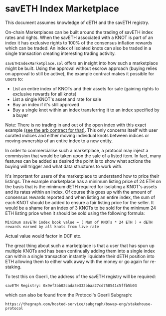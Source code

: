 # savETH Index Marketplace

This document assumes knowledge of dETH and the savETH registry.

On-chain Marketplaces can be built around the trading of savETH index rates and rights. When the savETH associated with a KNOT is part of an index it has exclusive rights to 100% of the consensus inflation rewards which can be traded. An index of isolated knots can also be traded in a single transaction creating interesting trading activity. 

`savETHIndexMarketplace.sol` offers an insight into how such a marketplace might be built. Using the approval without escrow approach (buying relies on approval to still be active), the example contract makes it possible for users to:
- List an entire index of KNOTs and their assets for sale (gaining rights to exclusive rewards for all knots)
- List a single KNOT's asset and rate for sale
- Buy an index if it's still approved
- Buy a single knot within an index transferring it to an index specified by a buyer

Note: There is no trading in and out of the open index with this exact example [(see the arb contract for that)](https://github.com/stakehouse-dev/stakehouse-templates/blob/main/contracts/arb/savETHIndexArb.sol). This only concerns itself with user curated indices and either moving individual knots between indices or moving ownership of an entire index to a new entity.

In order to commercialise such a marketplace, a protocol may inject a commission that would be taken upon the sale of a listed item. In fact, many features can be added as desired the point is to show what actions the buying will trigger and what data structures to work with.

It's important for users of the marketplace to understand how to price their listings. The example marketplace has a minimum listing price of 24 ETH on the basis that is the minimum dETH required for isolating a KNOT's assets and its rates within an index. Of course this goes up with the amount of consensus rewards reported and when listing an entire index, the sum of each KNOT should be added to ensure a fair listing price for the seller. It would be a shame for an index of 3 KNOTs to be sold for the minimum 24 ETH listing price when it should be sold using the following formula:
```
Minimum savETH index book value = ( Num of KNOTs * 24 ETH ) + dETH rewards earned by all knots from live rate
```

Actual value would factor in DCF etc.

The great thing about such a marketplace is that a user that has spun up multiple KNOTs and has been continually adding them into a single index can within a single transaction instantly liquidate their dETH position into ETH allowing them to either walk away with the money or go again for re-staking. 

To test this on Goerli, the address of the savETH registry will be required:
```
savETH Registry: 0x9ef3bb02cada3e332bbaa27cd750541c5ffb5b03
```

which can also be found from the Protocol's Goerli Subgraph:
```
https://thegraph.com/hosted-service/subgraph/bswap-eng/stakehouse-protocol
```
